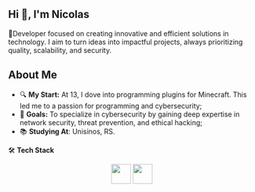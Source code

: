 ## Hi 👋, I'm Nicolas

🌟Developer focused on creating innovative and efficient solutions in technology. I aim to turn ideas into impactful projects, always prioritizing quality, scalability, and security.

## About Me
- 🔍 **My Start:** At 13, I dove into programming plugins for Minecraft. This led me to a passion for programming and cybersecurity;
- 🎯 **Goals:** To specialize in cybersecurity by gaining deep expertise in network security, threat prevention, and ethical hacking;
- 📚 **Studying At**: Unisinos, RS.

🛠️ **Tech Stack**

<p align="center">
  <img loading="lazy" src="https://cdn.jsdelivr.net/gh/devicons/devicon/icons/java/java-original.svg" width="40" height="40"/>
  <img loading="lazy" src="https://cdn.jsdelivr.net/gh/devicons/devicon/icons/linux/linux-original.svg" width="40" height="40"/>
</p>
